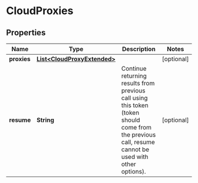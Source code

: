 
# CloudProxies

## Properties
Name | Type | Description | Notes
------------ | ------------- | ------------- | -------------
**proxies** | [**List&lt;CloudProxyExtended&gt;**](CloudProxyExtended.md) |  |  [optional]
**resume** | **String** | Continue returning results from previous call using this token (token should come from the previous call, resume cannot be used with other options). |  [optional]



